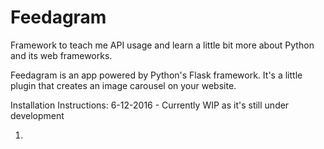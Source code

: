 # Feedagram
Framework to teach me API usage and learn a little bit more about Python and its web frameworks. 

Feedagram is an app powered by Python's Flask framework. It's a little plugin that creates an image carousel on your website. 




Installation Instructions:
6-12-2016 - Currently WIP as it's still under development

1. 



